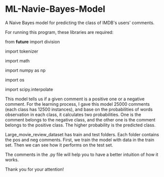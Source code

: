 # ML-Navie-Bayes-Model
A Naive Bayes model for predicting the class of IMDB's users' comments. 

For running this program, these libraries are required:

from __future__ import division

import tokenizer

import math

import numpy as np

import os

import scipy.interpolate

This model tells us if a given comment is a positive one or a negative comment. For the learning process, I gave this model 25000 comments (each class has 12500 instances), and base on the probabilities of words observation in each class, it calculates two probabilities. One is the comment belongs to the negative class, and the other one is the comment belongs to the positive class. The higher probability is the predicted class.

Large_movie_review_dataset has train and test folders. Each folder contains the pos and neg comments. First, we train the model with data in the train set. Then we can see how it performs on the test set.

The comments in the .py file will help you to have a better intuition of how it works.

Thank you for your attention!
